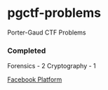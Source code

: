 # pgctf-problems
Porter-Gaud CTF Problems

### Completed
Forensics - 2
Cryptography - 1

[Facebook Platform](https://github.com/facebook/fbctf)
